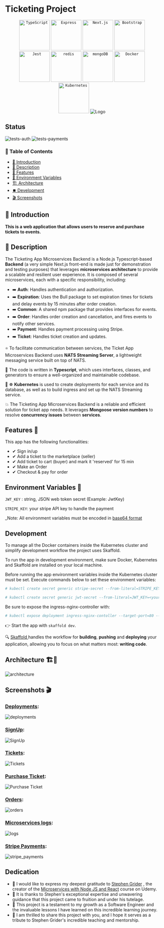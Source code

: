 # Ticketing Project

<div align="center">
  <code><img width="100" src="https://user-images.githubusercontent.com/25181517/183890598-19a0ac2d-e88a-4005-a8df-1ee36782fde1.png" alt="TypeScript" title="TypeScript"/></code>
  <code><img width="100" src="https://user-images.githubusercontent.com/25181517/183859966-a3462d8d-1bc7-4880-b353-e2cbed900ed6.png" alt="Express" title="Express"/></code>
	<code><img width="100" src="https://github.com/marwin1991/profile-technology-icons/assets/136815194/5f8c622c-c217-4649-b0a9-7e0ee24bd704" alt="Next.js" title="Next.js"/></code>
  <code><img width="100" src="https://user-images.githubusercontent.com/25181517/183898054-b3d693d4-dafb-4808-a509-bab54cf5de34.png" alt="Bootstrap" title="Bootstrap"/></code>
	<code><img width="100" src="https://user-images.githubusercontent.com/25181517/187955005-f4ca6f1a-e727-497b-b81b-93fb9726268e.png" alt="Jest" title="Jest"/></code>
	<code><img width="100" src="https://user-images.githubusercontent.com/25181517/182884894-d3fa6ee0-f2b4-4960-9961-64740f533f2a.png" alt="redis" title="redis"/></code>
	<code><img width="100" src="https://user-images.githubusercontent.com/25181517/182884177-d48a8579-2cd0-447a-b9a6-ffc7cb02560e.png" alt="mongoDB" title="mongoDB"/></code>
  <code><img width="100" src="https://user-images.githubusercontent.com/25181517/117207330-263ba280-adf4-11eb-9b97-0ac5b40bc3be.png" alt="Docker" title="Docker"/></code>
	<code><img width="100" src="https://user-images.githubusercontent.com/25181517/182534006-037f08b5-8e7b-4e5f-96b6-5d2a5558fa85.png" alt="Kubernetes" title="Kubernetes"/></code>

<img src="https://camo.githubusercontent.com/628ca9bc2b443eead4b2225a02fb0b3b8e3202fcc1a9351f265f91460e8c23ef/68747470733a2f2f6e6174732e696f2f696d672f6c6f676f2e706e67" alt="Logo" data-canonical-src="https://nats.io/img/logo.png" style="max-width: 100%;">
</div>

## Status

![tests-auth](https://github.com/sRayen/Ticketing-Microservices/workflows/tests-auth/badge.svg)
![tests-payments](https://github.com/sRayen/Ticketing-Microservices/workflows/tests-payments/badge.svg)

### 📑 Table of Contents
- [📝 Introduction](#introduction)
- [📘 Description](#description)
- [🧩 Features](#features)
- [🚀 Environment Variables](#environment-varaibles)
- [🏗️ Architecture](#architecture)
- [⏹️ Development](#development)
- [🎬 Screenshots](#screenshots)

## 📘 Introduction <a name="introduction"></a>

 **This is a web application that allows users to reserve and purchase tickets to events.**

## 📘 Description <a name="description"></a>


The Ticketing App Microservices Backend is a Node.js Typescript-based **Backend** (a very simple Next.js front-end is made just for demonstration and testing purposes) that leverages **microservices architecture** to provide a scalable and resilient user experience. It is composed of several microservices, each with a specific responsibility, including:

* ➡️ **Auth**: Handles authentication and authorization.
* ➡️ **Expiration**: Uses the Bull package to set expiration times for tickets and delay events by 15 minutes after order creation.
* ➡️ **Common**: A shared npm package that provides interfaces for events.
* ➡️ **Order**: Handles order creation and cancellation, and fires events to notify other services.
* ➡️ **Payment**: Handles payment processing using Stripe.
* ➡️ **Ticket**: Handles ticket creation and updates.
  
⭐ To facilitate communication between services, the Ticket App Microservices Backend uses **NATS Streaming Server**, a lightweight messaging service built on top of NATS.

🌟 The code is written in **Typescript**, which uses interfaces, classes, and generators to ensure a well-organized and maintainable codebase.

🌟 ☸ **Kubernetes** is used to create deployments for each service and its database, as well as to build ingress and set up the NATS Streaming service.

💥 The Ticketing App Microservices Backend is a reliable and efficient solution for ticket app needs. It leverages **Mongoose version numbers** to resolve **concurrency issues** between **services**.

## Features 🧩 <a name="features"></a>

This app has the following functionalities:

* ✔ Sign in/up
* ✔ Add a ticket to the marketplace (seller)
* ✔ Add ticket to cart (buyer) and mark it 'reserved' for 15 min
* ✔ Make an Order
* ✔ Checkout & pay for order

## Environment Variables 🔑  <a name="environment-varaibles"></a>

 `JWT_KEY` : string, JSON web token secret <string> (Example: JwtKey)

`STRIPE_KEY`: your stripe API key to handle the payment 

_Note: All environment variables must be encoded in [base64 format](https://www.base64encode.org/)

## Development	<a name="development"></a>

To manage all the Docker containers inside the Kubernetes cluster and simplify development workflow the project uses Skaffold.

To run the app in development environment, make sure Docker, Kubernetes and Skaffold are installed on your local machine.

Before running the app environment variables inside the Kubernetes cluster must be set. Execute commands below to set these environment variables:

```bash
# kubectl create secret generic stripe-secret --from-literal=STRIPE_KEY=<your_stripe_key>

# kubectl create secret generic jwt-secret --from-literal=JWT_KEY=<your_jwt_key>
```

Be sure to expose the ingress-nginx-controller with:

```bash
# kubectl expose deployment ingress-nginx-contoller --target-port=80 --type=NodePort -n kube-system
```

👉 Start the app with `skaffold dev`.

🔍 [Skaffold ](https://skaffold.dev/) handles the workflow for **building**, **pushing** and **deploying** your application, allowing you to focus on what matters most: **writing code**.


##  Architecture 🏗️🔨 <a name="architecture"></a>

![architecture](https://github.com/SRayen/Ticketing-Microservices/assets/13922445/702adccc-3fb4-4410-acd1-957d639ef7f4)

##  Screenshots 🎬 <a name="screenshots"></a>

### <ins>Deployments</ins>:
![deployments](https://github.com/SRayen/Ticketing-Microservices/assets/13922445/e8b5fb9e-c042-4a1b-ad27-354cd2e77792)

### <ins>SignUp</ins>:
![SignUp](https://github.com/SRayen/Ticketing-Microservices/assets/13922445/24e87bba-7af6-49da-bcfd-84c78c3cdf25)

### <ins>Tickets</ins>:
![Tickets](https://github.com/SRayen/Ticketing-Microservices/assets/13922445/3b187359-8ad3-4b51-8786-c83745abc58a)

### <ins>Purchase Ticket</ins>:
![Purchase Ticket](https://github.com/SRayen/Ticketing-Microservices/assets/13922445/1ebc80eb-661e-429f-be4b-b4bfaa881f86)

### <ins>Orders</ins>:
![orders](https://github.com/SRayen/Ticketing-Microservices/assets/13922445/a289bd53-fc73-4ea5-b71f-5fe10bb8ae93)

### <ins>Microservices logs</ins>:
![logs](https://github.com/SRayen/Ticketing-Microservices/assets/13922445/3df3fc8e-d2d5-4d58-8ec6-eddb7ff97854)

### <ins>Stripe Payments</ins>:
![stripe_payments](https://github.com/SRayen/Ticketing-Microservices/assets/13922445/533b9e7c-ebd5-4c09-94f7-72f650dd04b5)

## Dedication

* 📌 I would like to express my deepest gratitude to [Stephen Grider](https://www.linkedin.com/in/stephengrider/) , the creator of the  [Microservices with Node JS and React](https://www.udemy.com/course/microservices-with-node-js-and-react/)  course on Udemy.
* 📌 It is thanks to Stephen's exceptional expertise and unwavering guidance that this project came to fruition and under his tutelage.
* 📌 This project is a testament to my growth as a Software Engineer and the invaluable lessons I have learned on this incredible learning journey.
* 📌 I am thrilled to share this project with you, and I hope it serves as a tribute to Stephen Grider's incredible teaching and mentorship.




